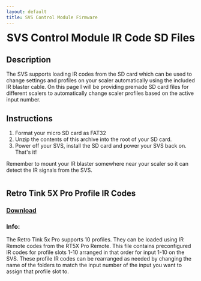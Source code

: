 ```yaml
---
layout: default
title: SVS Control Module Firmware
---
```


<h1 align="center" style="margin-top: 0px;">SVS Control Module IR Code SD Files</h1>

<p style="margin:20px;"></p>

## Description

The SVS supports loading IR codes from the SD card which can be used to change settings and profiles on your scaler automatically using the included IR blaster cable. On this page I will be providing premade SD card files for different scalers to automatically change scaler profiles based on the active input number.

<p style="margin:20px;"></p>

## Instructions️

1. Format your micro SD card as FAT32
2. Unzip the contents of this archive into the root of your SD card.
3. Power off your SVS, install the SD card and power your SVS back on. That's it!

Remember to mount your IR blaster somewhere near your scaler so it can detect the IR signals from the SVS.

<p style="margin:41px;"></p>


## Retro Tink 5X Pro Profile IR Codes

### [Download](https://github.com/Arthrimus/SVS_Firmware_Repository/raw/refs/heads/main/IR%20Code%20Presets/RT5X%20IR%20Codes.zip)

### Info:
The Retro Tink 5x Pro supports 10 profiles. They can be loaded using IR Remote codes from the RT5X Pro Remote. This file contains preconfigured IR codes for profile slots 1-10 arranged in that order for input 1-10 on the SVS. These profile IR codes can be rearranged as needed by changing the name of the folders to match the input number of the input you want to assign that profile slot to.

<p style="margin:41px;"></p>

<br/>
